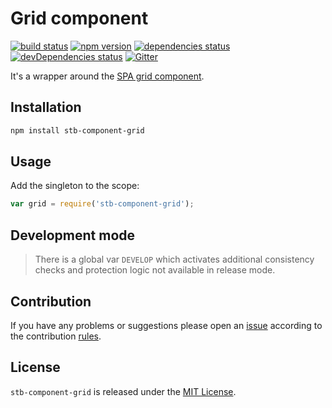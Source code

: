 Grid component
==============

[![build status](https://img.shields.io/travis/stbsdk/component-grid.svg?style=flat-square)](https://travis-ci.org/stbsdk/component-grid)
[![npm version](https://img.shields.io/npm/v/stb-component-grid.svg?style=flat-square)](https://www.npmjs.com/package/stb-component-grid)
[![dependencies status](https://img.shields.io/david/stbsdk/component-grid.svg?style=flat-square)](https://david-dm.org/stbsdk/component-grid)
[![devDependencies status](https://img.shields.io/david/dev/stbsdk/component-grid.svg?style=flat-square)](https://david-dm.org/stbsdk/component-grid?type=dev)
[![Gitter](https://img.shields.io/badge/gitter-join%20chat-blue.svg?style=flat-square)](https://gitter.im/DarkPark/stbsdk)


It's a wrapper around the [SPA grid component](https://github.com/spasdk/component-grid).


## Installation ##

```bash
npm install stb-component-grid
```


## Usage ##

Add the singleton to the scope:

```js
var grid = require('stb-component-grid');
```


## Development mode ##

> There is a global var `DEVELOP` which activates additional consistency checks and protection logic not available in release mode.


## Contribution ##

If you have any problems or suggestions please open an [issue](https://github.com/stbsdk/component-grid/issues)
according to the contribution [rules](.github/contributing.md).


## License ##

`stb-component-grid` is released under the [MIT License](license.md).
